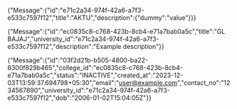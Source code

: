 {"Message":{"id":"e71c2a34-974f-42a6-a7f3-e533c7597f12","title":"AKTU","description":{"dummy":"value"}}}

{"Message":{"id":"ec0835c8-c768-423b-8cb4-e71a7bab0a5c","title":"GL BAJAJ","university_id":"e71c2a34-974f-42a6-a7f3-e533c7597f12","description":"Example description"}}

{"Message":{"id":"03f2d21b-b505-4800-ba22-6300f829b465","college_id":"ec0835c8-c768-423b-8cb4-e71a7bab0a5c","status":"INACTIVE","created_at":"2023-12-03T13:59:37.694798+05:30","email":"user@example.com","contact_no":"1234567890","university_id":"e71c2a34-974f-42a6-a7f3-e533c7597f12","dob":"2006-01-02T15:04:05Z"}}
